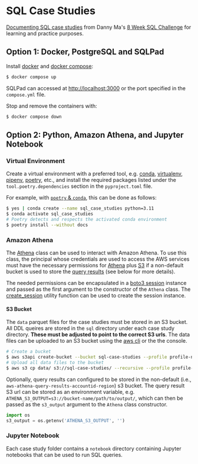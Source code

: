 # SQL Case Studies

[Documenting SQL case studies](https://yangwu1227.github.io/sql-case-studies/) from Danny Ma's [8 Week SQL Challenge](https://8weeksqlchallenge.com/) for learning and practice purposes.

## Option 1: Docker, PostgreSQL and SQLPad 

Install [docker](https://docs.docker.com/get-docker/) and [docker compose](https://docs.docker.com/compose/install/):

```bash
$ docker compose up
```

SQLPad can accessed at [http://localhost:3000](http://localhost:3000) or the port specified in the `compose.yml` file.

Stop and remove the containers with:

```bash
$ docker compose down
```

## Option 2: Python, Amazon Athena, and Jupyter Notebook

### Virtual Environment

Create a virtual environment with a preferred tool, e.g. [conda](https://conda.io/projects/conda/en/latest/user-guide/install/index.html), [virtualenv](https://virtualenv.pypa.io/en/latest/installation.html), [pipenv](https://pipenv.pypa.io/en/latest/#install-pipenv-today), [poetry](https://python-poetry.org/docs/#installation), etc., and install the required packages listed under the `tool.poetry.dependencies` section in the `pyproject.toml` file. 

For example, with [`poetry` & `conda`](https://python-poetry.org/docs/basic-usage/#using-your-virtual-environment), this can be done as follows:

```bash
$ yes | conda create --name sql_case_studies python=3.11
$ conda activate sql_case_studies
# Poetry detects and respects the activated conda environment
$ poetry install --without docs
```

### Amazon Athena

The [Athena](https://yangwu1227.github.io/sql-case-studies/athena_client/#src.athena.Athena) class can be used to interact with Amazon Athena. To use this class, the principal whose credentials are used to access the AWS services must have the necessary permissions for [Athena](https://docs.aws.amazon.com/aws-managed-policy/latest/reference/AmazonAthenaFullAccess.html) plus [S3](https://docs.aws.amazon.com/AmazonS3/latest/userguide/access-policy-language-overview.html) if a non-default bucket is used to store the [query results](https://docs.aws.amazon.com/athena/latest/ug/querying.html#query-results-specify-location) (see below for more details).

The needed permissions can be encapsulated in a [boto3 session](https://boto3.amazonaws.com/v1/documentation/api/latest/guide/session.html) instance and passed as the first argument to the constructor of the `Athena` class. The [create_session](https://yangwu1227.github.io/sql-case-studies/utils/#src.utils.create_session) utility function can be used to create the session instance.

#### S3 Bucket

The `data` parquet files for the case studies must be stored in an S3 bucket. All DDL queires are stored in the `sql` directory under each case study directory. **These must be adjusted to point to the correct S3 urls**. The data files can be uploaded to an S3 bucket using the [aws cli](https://docs.aws.amazon.com/cli/latest/userguide/getting-started-install.html) or the the console.

```bash
# Create a bucket
$ aws s3api create-bucket --bucket sql-case-studies --profile profile-name
# Upload all data files to the bucket
$ aws s3 cp data/ s3://sql-case-studies/ --recursive --profile profile-name 
```

Optionally, query results can configured to be stored in the non-default (i.e., `aws-athena-query-results-accountid-region`) s3 bucket. The query result S3 url can be stored as an environment variable, e.g. `ATHENA_S3_OUTPUT=s3://bucket-name/path/to/output/`, which can then be passed as the `s3_output` argument to the `Athena` class constructor.

```python
import os 
s3_output = os.getenv('ATHENA_S3_OUTPUT', '')
```

### Jupyter Notebook

Each case study folder contains a `notebook` directory containing Jupyter notebooks that can be used to run SQL queries.
